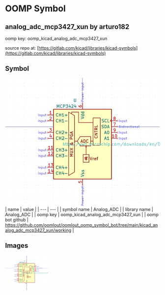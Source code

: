 # OOMP Symbol  
## analog_adc_mcp3427_xun  by arturo182  
  
oomp key: oomp_kicad_analog_adc_mcp3427_xun  
  
source repo at: [https://gitlab.com/kicad/libraries/kicad-symbols](https://gitlab.com/kicad/libraries/kicad-symbols)  
## Symbol  
  
[![working.png](working_600.png)](working.png)  
| name | value | 
| --- | --- | 
| symbol name | Analog_ADC | 
| library name | Analog_ADC | 
| oomp key | oomp_kicad_analog_adc_mcp3427_xun | 
| oomp bot github | https://github.com/oomlout/oomlout_oomp_symbol_bot/tree/main/kicad_analog_adc_mcp3427_xun/working | 
## Images  
  
[![working.png](working_140.png)](working.png)  
